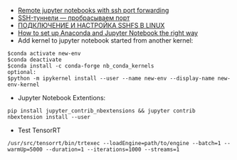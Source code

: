 - [Remote jupyter notebooks with ssh port forwarding](https://thedatafrog.com/en/articles/remote-jupyter-notebooks/)    
- [SSH-туннели — пробрасываем порт](https://habr.com/ru/post/81607/)    
- [ПОДКЛЮЧЕНИЕ И НАСТРОЙКА SSHFS В LINUX](https://losst.ru/podklyuchenie-i-nastrojka-sshfs-v-linux)
- [How to set up Anaconda and Jupyter Notebook the right way](https://towardsdatascience.com/how-to-set-up-anaconda-and-jupyter-notebook-the-right-way-de3b7623ea4a)
- Add kernel to jupyter notebook started from another kernel: 

```
$conda activate new-env
$conda deactivate
$conda install -c conda-forge nb_conda_kernels
optional:
$python -m ipykernel install --user --name new-env --display-name new-env-kernel
```
- Jupyter Notebook Extentions:
```
pip install jupyter_contrib_nbextensions && jupyter contrib nbextension install --user
```
- Test TensorRT
```
/usr/src/tensorrt/bin/trtexec --loadEngine=path/to/engine --batch=1 --warmUp=5000 --duration=1 --iterations=1000 --streams=1
```
